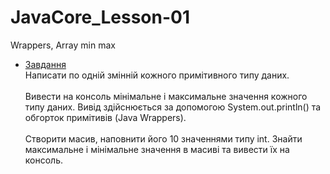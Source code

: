 # JavaCore_Lesson-01
Wrappers, Array min max

* [Завдання](https://github.com/AlexeyDolgov/JavaCore_Lesson-01/blob/master/JavaCore_Lesson-01/src/ua/lviv/lgs/Application.java)<br>
Написати по одній змінній кожного примітивного типу даних.<br><br>
Вивести на консоль мінімальне і максимальне значення кожного типу даних. Вивід здійснюється за допомогою System.out.println() та
обгорток примітивів (Java Wrappers).<br><br>
Створити масив, наповнити його 10 значеннями типу int. Знайти максимальне і мінімальне значення в масиві та вивести їх на консоль.<br><br>
